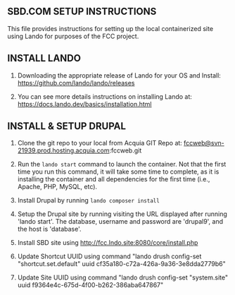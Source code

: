 SBD.COM SETUP INSTRUCTIONS
--------------------------

This file provides instructions for setting up the local containerized site using Lando for purposes of the FCC project.


INSTALL LANDO
-------------

1. Downloading the appropriate release of Lando for your OS and Install: https://github.com/lando/lando/releases

2. You can see more details instructions on installing Lando at: https://docs.lando.dev/basics/installation.html



INSTALL & SETUP DRUPAL
----------------------

1. Clone the git repo to your local from Acquia GIT Repo at: fccweb@svn-21939.prod.hosting.acquia.com:fccweb.git

2. Run the `lando start` command to launch the container. Not that the first time you run this command, it will take some time to complete, as it is installing the container and all dependencies for the first time (i.e., Apache, PHP, MySQL, etc).

3. Install Drupal by running `lando composer install`

4. Setup the Drupal site by running visiting the URL displayed after running 'lando start'. The database, username and password are 'drupal9', and the host is 'database'.

5. Install SBD site using http://fcc.lndo.site:8080/core/install.php

6. Update Shortcut UUID using command "lando drush config-set "shortcut.set.default" uuid cf35a180-c72a-426a-9a36-3e8dda2779b6"

7. Update Site UUID using command "lando drush config-set "system.site" uuid f9364e4c-675d-4f00-b262-386aba647867"
